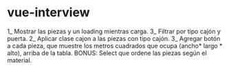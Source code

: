 # vue-interview

1_ Mostrar las piezas y un loading mientras carga.
3_ Filtrar por tipo cajón y puerta.
2_ Aplicar clase cajon a las piezas con tipo cajón.
3_ Agregar botón a cada pieza, que muestre los metros cuadrados que ocupa (ancho* largo *  alto), arriba de la tabla.
BONUS: Select que ordene las piezas según el material.